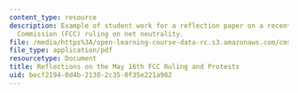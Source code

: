 ```yaml
---
content_type: resource
description: Example of student work for a reflection paper on a recent Federal Communications
  Commission (FCC) ruling on net neutrality.
file: /media/https%3A/open-learning-course-data-rc.s3.amazonaws.com/cms-361-networked-social-movements-media-mobilization-spring-2014/becf21940d4b21302c350f35e221a982_MITCMS_361S14_May16FCC.pdf
file_type: application/pdf
resourcetype: Document
title: Reflections on the May 16th FCC Ruling and Protests
uid: becf2194-0d4b-2130-2c35-0f35e221a982
---
```

